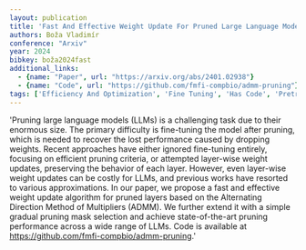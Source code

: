 ```yaml
---
layout: publication
title: 'Fast And Effective Weight Update For Pruned Large Language Models'
authors: Boža Vladimír
conference: "Arxiv"
year: 2024
bibkey: boža2024fast
additional_links:
  - {name: "Paper", url: "https://arxiv.org/abs/2401.02938"}
  - {name: "Code", url: "https://github.com/fmfi-compbio/admm-pruning"}
tags: ['Efficiency And Optimization', 'Fine Tuning', 'Has Code', 'Pretraining Methods', 'Pruning', 'Training Techniques']
---
```

'Pruning large language models (LLMs) is a challenging task due to their enormous size. The primary difficulty is fine-tuning the model after pruning, which is needed to recover the lost performance caused by dropping weights. Recent approaches have either ignored fine-tuning entirely, focusing on efficient pruning criteria, or attempted layer-wise weight updates, preserving the behavior of each layer. However, even layer-wise weight updates can be costly for LLMs, and previous works have resorted to various approximations. In our paper, we propose a fast and effective weight update algorithm for pruned layers based on the Alternating Direction Method of Multipliers (ADMM). We further extend it with a simple gradual pruning mask selection and achieve state-of-the-art pruning performance across a wide range of LLMs. Code is available at https://github.com/fmfi-compbio/admm-pruning.'
